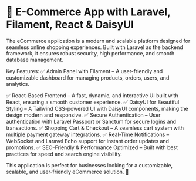 
<h1>🌟 E-Commerce App with Laravel, Filament, React & DaisyUI </h1>

The eCommerce application is a modern and scalable platform designed for seamless online shopping experiences. Built with Laravel as the backend framework, it ensures robust security, high performance, and smooth database management.

Key Features:
✅ Admin Panel with Filament – A user-friendly and customizable dashboard for managing products, orders, users, and analytics.

✅ React-Based Frontend – A fast, dynamic, and interactive UI built with React, ensuring a smooth customer experience.
✅ DaisyUI for Beautiful Styling – A Tailwind CSS-powered UI with DaisyUI components, making the design modern and responsive.
✅ Secure Authentication – User authentication with Laravel Passport or Sanctum for secure logins and transactions.
✅ Shopping Cart & Checkout – A seamless cart system with multiple payment gateway integrations.
✅ Real-Time Notifications – WebSocket and Laravel Echo support for instant order updates and promotions.
✅ SEO-Friendly & Performance Optimized – Built with best practices for speed and search engine visibility.

This application is perfect for businesses looking for a customizable, scalable, and user-friendly eCommerce solution. 🚀



